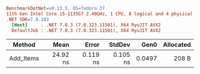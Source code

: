 ``` ini

BenchmarkDotNet=v0.13.5, OS=fedora 37
11th Gen Intel Core i5-1135G7 2.40GHz, 1 CPU, 8 logical and 4 physical cores
.NET SDK=7.0.103
  [Host]     : .NET 7.0.3 (7.0.323.11501), X64 RyuJIT AVX2
  DefaultJob : .NET 7.0.3 (7.0.323.11501), X64 RyuJIT AVX2


```
|    Method |     Mean |    Error |   StdDev |   Gen0 | Allocated |
|---------- |---------:|---------:|---------:|-------:|----------:|
| Add_Items | 24.92 ns | 0.119 ns | 0.105 ns | 0.0497 |     208 B |
